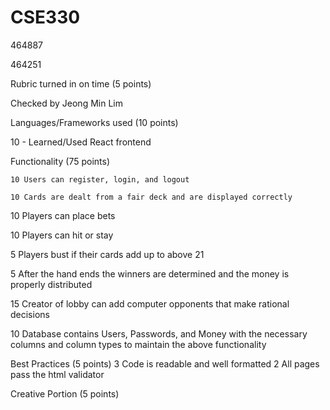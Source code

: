 # CSE330
464887

464251


Rubric turned in on time (5 points)

Checked by Jeong Min Lim


Languages/Frameworks used (10 points)

10 - Learned/Used React frontend

Functionality (75 points)

    10 Users can register, login, and logout

    10 Cards are dealt from a fair deck and are displayed correctly

10 Players can place bets

10 Players can hit or stay

5 Players bust if their cards add up to above 21

5 After the hand ends the winners are determined and the money is properly distributed

15 Creator of lobby can add computer opponents that make rational decisions

10 Database contains Users, Passwords, and Money with the necessary columns and column types to maintain the above functionality


Best Practices (5 points)
3 Code is readable and well formatted
2 All pages pass the html validator


Creative Portion (5 points)